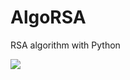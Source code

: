 # AlgoRSA
RSA algorithm with Python


<img src="https://user-images.githubusercontent.com/24398682/150137170-0605046e-7c65-490f-b40d-e8525de0d51b.png" with="350"/>
